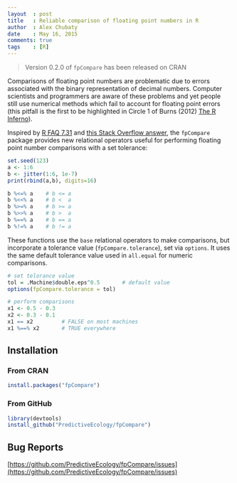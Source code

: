 ```yaml
---
layout  : post
title   : Reliable comparison of floating point numbers in R
author  : Alex Chubaty
date    : May 16, 2015
comments: true
tags    : [R]
---
```


> Version 0.2.0 of `fpCompare` has been released on CRAN

Comparisons of floating point numbers are problematic due to errors associated with the binary representation of decimal numbers.
Computer scientists and programmers are aware of these problems and yet people still use numerical methods which fail to account for floating point errors (this pitfall is the first to be highlighted in Circle 1 of Burns (2012) [The R Inferno](http://www.burns-stat.com/pages/Tutor/R_inferno.pdf)).

Inspired by [R FAQ 7.31](http://cran.r-project.org/doc/FAQ/R-FAQ.html#Why-doesn_0027t-R-think-these-numbers-are-equal_003f) and [this Stack Overflow answer](http://stackoverflow.com/a/2769618/1380598), the `fpCompare` package provides new relational operators useful for performing floating point number comparisons with a set tolerance:

```r
set.seed(123)
a <- 1:6
b <- jitter(1:6, 1e-7)
print(rbind(a,b), digits=16)

b %<=% a    # b <= a 
b %<<% a    # b <  a
b %>=% a    # b >= a 
b %>>% a    # b >  a
b %==% a    # b == a
b %!=% a    # b != a 
```

These functions use the `base` relational operators to make comparisons, but incorporate a tolerance value (`fpCompare.tolerance`), set via `options`.
It uses the same default tolerance value used in `all.equal` for numeric comparisons.

```r
# set telorance value
tol = .Machine$double.eps^0.5       # default value
options(fpCompare.tolerance = tol)

# perform comparisons
x1 <- 0.5 - 0.3
x2 <- 0.3 - 0.1
x1 == x2         # FALSE on most machines
x1 %==% x2       # TRUE everywhere
```

## Installation

### From CRAN

```r
install.packages("fpCompare")
```

### From GitHub

```r
library(devtools)
install_github("PredictiveEcology/fpCompare")
```

## Bug Reports

[https://github.com/PredictiveEcology/fpCompare/issues](https://github.com/PredictiveEcology/fpCompare/issues)

